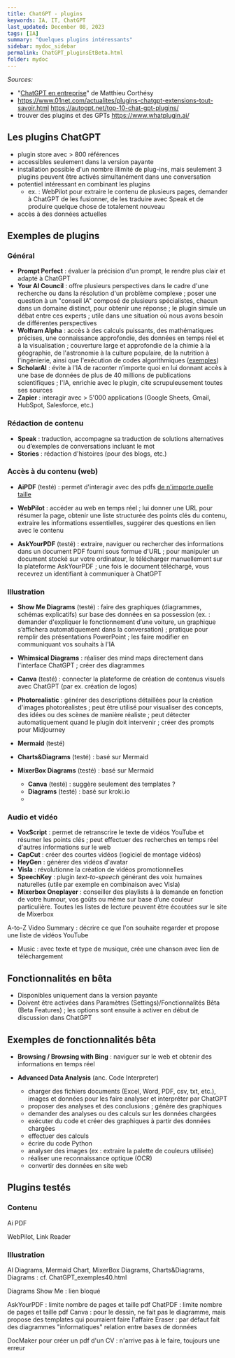 ```yaml
---
title: ChatGPT - plugins
keywords: IA, IT, ChatGPT
last_updated: December 08, 2023
tags: [IA]
summary: "Quelques plugins intéressants"
sidebar: mydoc_sidebar
permalink: ChatGPT_pluginsEtBeta.html
folder: mydoc
---
```


*Sources:*
* "[ChatGPT en entreprise](https://outilia.fr)" de Matthieu Corthésy
* https://www.01net.com/actualites/plugins-chatgpt-extensions-tout-savoir.html 
https://autogpt.net/top-10-chat-gpt-plugins/
* trouver des plugins et des GPTs https://www.whatplugin.ai/

## Les plugins ChatGPT 

* plugin store avec > 800 références 
* accessibles seulement dans la version payante
* installation possible d'un nombre illimité de plug-ins, mais seulement 3 plugins peuvent être activés simultanément dans une conversation
* potentiel intéressant en combinant les plugins
  - ex. : WebPilot pour extraire le contenu de plusieurs pages, demander à ChatGPT de les fusionner, de les traduire avec Speak et de produire quelque chose de totalement nouveau
* accès à des données actuelles 

## Exemples de plugins

### Général

* **Prompt Perfect** : évaluer la précision d'un prompt, le rendre plus clair et adapté à ChatGPT
* **Your AI Council** : offre plusieurs perspectives dans le cadre d'une recherche ou dans la résolution d'un problème complexe ; poser une question à un "conseil IA" composé de plusieurs spécialistes, chacun dans un domaine distinct, pour obtenir une réponse ; le plugin simule un débat entre ces experts ; utile dans une situation où nous avons besoin de différentes perspectives
* **Wolfram Alpha** : accès à des calculs puissants, des mathématiques précises, une connaissance approfondie, des données en temps réel et à la visualisation ; couverture large et approfondie de la chimie à la géographie, de l'astronomie à la culture populaire, de la nutrition à l'ingénierie, ainsi que l'exécution de codes algorithmiques ([exemples](https://www.wolfram.com/wolfram-plugin-chatgpt/))
* **ScholarAI** : évite à l'IA de raconter n’importe quoi en lui donnant accès à une base de données de plus de 40 millions de publications scientifiques ; l'IA, enrichie avec le plugin, cite scrupuleusement toutes ses sources
* **Zapier** : interagir avec > 5'000 applications (Google Sheets, Gmail, HubSpot, Salesforce, etc.)


### Rédaction de contenu
* **Speak** : traduction, accompagne sa traduction de solutions alternatives ou d’exemples de conversations incluant le mot
* **Stories** : rédaction d'histoires (pour des blogs, etc.)


### Accès à du contenu (web)

* **AiPDF** (testé) : permet d'interagir avec des pdfs <u>de n'importe quelle taille</u>

* **WebPilot** : accéder au web en temps réel ; lui donner une URL pour résumer la page, obtenir une liste structurée des points clés du contenu, extraire les informations essentielles, suggérer des questions en lien avec le contenu

* **AskYourPDF** (testé) : extraire, naviguer ou rechercher des informations dans un document PDF fourni sous formue d'URL ; pour manipuler un document stocké sur votre ordinateur, le télécharger manuellement sur la plateforme AskYourPDF ; une fois le document téléchargé, vous recevrez un identifiant à communiquer à ChatGPT 

### Illustration

* **Show Me Diagrams** (testé) : faire des graphiques (diagrammes, schémas explicatifs) sur base des données en sa possession (ex. : demander d'expliquer le fonctionnement d’une voiture, un graphique s’affichera automatiquement dans la conversation) ; pratique pour remplir des présentations PowerPoint ; les faire modifier en communiquant vos souhaits à l'IA 


* **Whimsical Diagrams** : réaliser des mind maps directement dans l'interface ChatGPT ; créer des diagrammes

* **Canva** (testé) : connecter la plateforme de création de contenus visuels avec ChatGPT (par ex. création de logos)


* **Photorealistic** : générer des descriptions détaillées pour la création d'images photoréalistes ; peut être utilisé pour visualiser des concepts, des idées ou des scènes de manière réaliste ; peut détecter automatiquement quand le plugin doit intervenir ; créer des prompts pour Midjourney

* **Mermaid** (testé) 
* **Charts&Diagrams** (testé) : basé sur Mermaid
* **MixerBox Diagrams** (testé) : basé sur Mermaid

  * **Canva** (testé) : suggère seulement des templates ?
  * **Diagrams** (testé) : basé sur kroki.io
  * 

### Audio et vidéo

* **VoxScript** : permet de retranscrire le texte de vidéos YouTube et résumer les points clés ; peut effectuer des recherches en temps réel d'autres informations sur le web
* **CapCut** : créer des courtes vidéos (logiciel de montage vidéos)
* **HeyGen** : générer des vidéos d'avatar
* **Visla** : révolutionne la création de vidéos promotionnelles
* **SpeechKey** : plugin *text-to-speech* générant des voix humaines naturelles (utile par exemple en combinaison avec Visla)
* **Mixerbox Oneplayer** : conseiller des playlists à la demande en fonction de votre humour, vos goûts ou même sur base d’une couleur particulière. Toutes les listes de lecture peuvent être écoutées sur le site de Mixerbox

A-to-Z Video Summary : décrire ce que l'on souhaite regarder et propose une liste de vidéos YouTube  
* Music : avec texte et type de musique, crée une chanson avec lien de téléchargement 

## Fonctionnalités en bêta

* Disponibles uniquement dans la version payante 
* Doivent être activées dans Paramètres (Settings)/Fonctionnalités Bêta (Beta Features) ; les options sont ensuite à activer en début de discussion dans ChatGPT

## Exemples de fonctionnalités bêta

* **Browsing / Browsing with Bing** : naviguer sur le web et obtenir des informations en temps réel

* **Advanced Data Analysis** (anc. Code Interpreter) 
  - charger des fichiers documents (Excel, Word, PDF, csv, txt, etc.), images et données pour les faire analyser et interpréter par ChatGPT 
  - proposer des analyses et des conclusions ; génère des graphiques 
  - demander des analyses ou des calculs sur les données chargées
  - exécuter du code et créer des graphiques à partir des données chargées
  - effectuer des calculs
  - écrire du code Python
  - analyser des images (ex : extraire la palette de couleurs utilisée)
  - réaliser une reconnaissance optique (OCR)
  - convertir des données en site web


## Plugins testés

### Contenu

Ai PDF

WebPilot, Link Reader

### Illustration
AI Diagrams, Mermaid Chart, MixerBox Diagrams, Charts&Diagrams, Diagrams : cf.  ChatGPT_exemples40.html

Diagrams Show Me : lien bloqué


AskYourPDF : limite nombre de pages et taille pdf
ChatPDF : limite nombre de pages et taille pdf
Canva : pour le dessin, ne fait pas le diagramme, mais propose des templates qui pourraient faire l'affaire
Eraser : par défaut fait des diagrammes "informatiques" relation entre bases de données

DocMaker pour créer un pdf d'un CV : n'arrive pas à le faire, toujours une erreur
